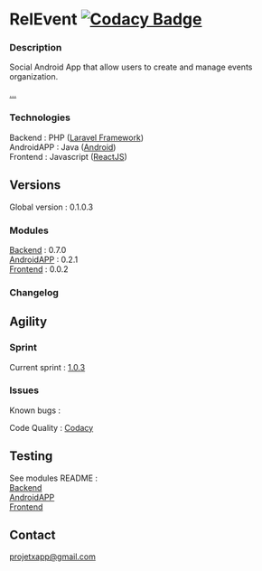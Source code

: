 RelEvent [![Codacy Badge](https://api.codacy.com/project/badge/Grade/464039e29eb04025aa5495982e0f0165)](https://www.codacy.com/app/paul.bouquet/Relevent?utm_source=github.com&utm_medium=referral&utm_content=Herklos/Relevent&utm_campaign=badger)
============================
### Description
Social Android App that allow users to create and manage events organization. <br>

[...](https://herklos.github.io/Relevent)

### Technologies
Backend : PHP ([Laravel Framework](https://laravel.com))<br>
AndroidAPP : Java ([Android](https://developer.android.com))<br>
Frontend : Javascript ([ReactJS](https://facebook.github.io/react/))<br>

Versions
------------
Global version : 0.1.0.3

### Modules
[Backend](https://github.com/Herklos/Relevent/tree/master/backend#relevent---backend----) : 0.7.0 <br>
[AndroidAPP](https://github.com/Herklos/Relevent/tree/master/android#relevent---android-app--) : 0.2.1 <br>
[Frontend](https://github.com/Herklos/Relevent/tree/master/frontend#relevent---frontend--) : 0.0.2 <br>

### Changelog

Agility
------------

### Sprint
Current sprint  : [1.0.3](https://zube.io/herklos/projectx/w/workspace-1/sprintboard?where%5Bsprint_id%5D=17485)<br>


### Issues
Known bugs  :<br>

Code Quality : [Codacy](https://www.codacy.com/app/paul.bouquet/ProjetX)<br>

Testing
------------
See modules README : <br>
[Backend](https://github.com/Herklos/Relevent/tree/master/backend#testing)<br>
[AndroidAPP](https://github.com/Herklos/Relevent/tree/master/android#testing)<br>
[Frontend](https://github.com/Herklos/Relevent/tree/master/frontend#testing)<br>

Contact
------------
projetxapp@gmail.com
